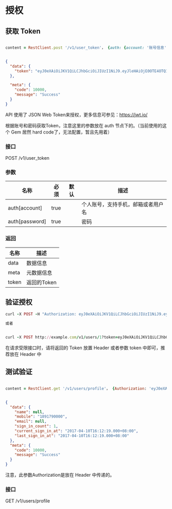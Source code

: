 # 授权

## 获取 Token

```ruby

content = RestClient.post '/v1/user_token'， {auth: {account: '账号信息', password: '密码'}}
```

```json

{
  "data": {
    "token": "eyJ0eXAiOiJKV1QiLCJhbGciOiJIUzI1NiJ9.eyJleHAiOjE0OTE4OTQ1MzAsInN1YiI6MX0.q_6XIdrQEdymkTaXmVk7RqPfHhu_c1LVeDZREKgC9dA"
  },

  "meta": {
    "code": 10000,
    "message": "Success"
  }
}
```

API 使用了 JSON Web Token来授权，更多信息可参见：https://jwt.io/

根据账号和密码获取Token，注意这里的参数放在 auth 节点下的。（当前使用的这个 Gem 居然 hard code了，无法配置，暂且先用着）

### 接口

POST /v1/user_token

### 参数

名称 | 必须| 默认 | 描述
--------- | -------| ------- | -----------
auth[account] | true|  | 个人账号，支持手机，邮箱或者用户名
auth[password]| true | | 密码

### 返回

名称 | 描述
--------- | -------
data|数据信息
meta|元数据信息
token|返回的Token


## 验证授权


```ruby
curl -X POST -H "Authorization: eyJ0eXAiOiJKV1QiLCJhbGciOiJIUzI1NiJ9.eyJleHAiOjE0OTE4OTQ1MzAsInN1YiI6MX0.q_6XIdrQEdymkTaXmVk7RqPfHhu_c1LVeDZREKgC9dA" http://example.com/v1/users/1

或者


curl -X POST http://example.com/v1/users/1?token=eyJ0eXAiOiJKV1QiLCJhbGciOiJIUzI1NiJ9.eyJleHAiOjE0OTE4OTQ1MzAsInN1YiI6MX0.q_6XIdrQEdymkTaXmVk7RqPfHhu_c1LVeDZREKgC9dA
```

在请求受限接口时，请将返回的 Token 放置 Header 或者参数 token 中即可，推荐放在 Header 中



## 测试验证


```ruby

content = RestClient.get '/v1/users/profile'， {Authorization: 'eyJ0eXAiOiJKV1QiLCJhbGciOiJIUzI1NiJ9.eyJleHAiOjE0OTE4OTQ1MzAsInN1YiI6MX0.q_6XIdrQEdymkTaXmVk7RqPfHhu_c1LVeDZREKgC9dA'}
```

```json

{
  "data": {
    "name": null,
    "mobile": "1891790000",
    "email": null,
    "sign_in_count": 1,
    "current_sign_in_at": "2017-04-10T16:12:19.000+08:00",
    "last_sign_in_at": "2017-04-10T16:12:19.000+08:00"
  },
  "meta": {
    "code": 10000,
    "message": "Success"
  }
}
```


注意，此参数Authorization是放在 Header 中传递的。

### 接口

GET /v1/users/profile
